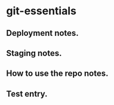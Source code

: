 # git-essentials


## Deployment notes.

## Staging notes.

## How to use the repo notes.

## Test entry.
